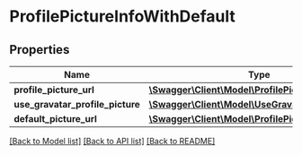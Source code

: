 # ProfilePictureInfoWithDefault

## Properties
Name | Type | Description | Notes
------------ | ------------- | ------------- | -------------
**profile_picture_url** | [**\Swagger\Client\Model\ProfilePictureUrl**](ProfilePictureUrl.md) |  | [optional] 
**use_gravatar_profile_picture** | [**\Swagger\Client\Model\UseGravatarProfilePicture**](UseGravatarProfilePicture.md) |  | 
**default_picture_url** | [**\Swagger\Client\Model\ProfilePictureUrl**](ProfilePictureUrl.md) |  | 

[[Back to Model list]](../README.md#documentation-for-models) [[Back to API list]](../README.md#documentation-for-api-endpoints) [[Back to README]](../README.md)


